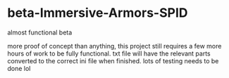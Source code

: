 # beta-Immersive-Armors-SPID
almost functional beta

more proof of concept than anything, this project still requires a few more hours of work to be fully functional. txt file will have the relevant parts converted to the correct ini file when finished. lots of testing needs to be done lol
